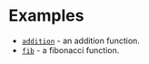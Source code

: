 # Examples

- [`addition`](examples/addition) - an addition function.
- [`fib`](examples/fib) - a fibonacci function.
